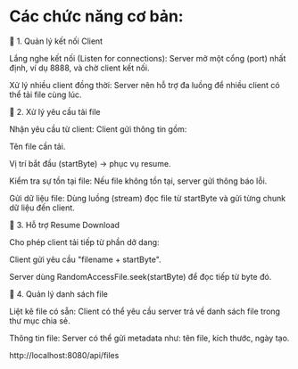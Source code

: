 # Các chức năng cơ bản:
 🔹 1. Quản lý kết nối Client

Lắng nghe kết nối (Listen for connections): Server mở một cổng (port) nhất định, ví dụ 8888, và chờ client kết nối.

Xử lý nhiều client đồng thời: Server nên hỗ trợ đa luồng để nhiều client có thể tải file cùng lúc.

🔹 2. Xử lý yêu cầu tải file

Nhận yêu cầu từ client: Client gửi thông tin gồm:

Tên file cần tải.

Vị trí bắt đầu (startByte) → phục vụ resume.

Kiểm tra sự tồn tại file: Nếu file không tồn tại, server gửi thông báo lỗi.

Gửi dữ liệu file: Dùng luồng (stream) đọc file từ startByte và gửi từng chunk dữ liệu đến client.

🔹 3. Hỗ trợ Resume Download

Cho phép client tải tiếp từ phần dở dang:

Client gửi yêu cầu "filename + startByte".

Server dùng RandomAccessFile.seek(startByte) để đọc tiếp từ byte đó.

🔹 4. Quản lý danh sách file

Liệt kê file có sẵn: Client có thể yêu cầu server trả về danh sách file trong thư mục chia sẻ.

Thông tin file: Server có thể gửi metadata như: tên file, kích thước, ngày tạo.

http://localhost:8080/api/files
